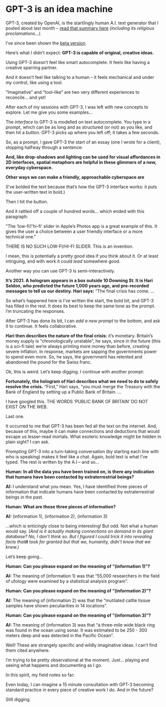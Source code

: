 # GPT-3 is an idea machine

GPT-3, created by OpenAI, is the startlingly human A.I. text generator that I
posted about last month – [read that summary
here](/home/2020/08/10/the_church_of_the_next_word) _(including its religious
proclamations…)._

I’ve since been shown the [beta version](https://beta.openai.com).

Here’s what I didn’t expect: **GPT-3 is capable of original, creative ideas.**

Using GPT-3 doesn’t feel like smart autocomplete. It feels like having a
creative sparring partner.

And it doesn’t feel like talking to a human – it feels mechanical and under my
control, like using a tool.

“Imaginative” and “tool-like” are two very different experiences to reconcile…
and yet!

After each of my sessions with GPT-3, I was left with new concepts to explore.
Let me give you some examples…

The _interface_ to GPT-3 is modelled on text autocomplete. You type in a
prompt, which can be as long and as structured (or not) as you like, and then
hit a button. GPT-3 picks up where you left off; it takes a few seconds.

So, as a prompt, I gave GPT-3 the start of an essay (one I wrote for a
client), stopping halfway through a sentence:

**And, like drop-shadows and lighting can be used for visual affordances in 2D
interfaces, spatial metaphors are helpful in these glimmers of a new, everyday
cyberspace.**

**Other ways we can make a friendly, approachable cyberspace are**

(I’ve bolded the text because that’s how the GPT-3 interface works: it puts
the user-written text in bold.)

Then I hit the button.

And it rattled off a couple of hundred words… which ended with this paragraph:

"The ‘low-fi’/’hi-fi’ slider in Apple’s Photos app is a great example of this.
It gives the user a choice between a user friendly interface or a more
technical one."

THERE IS NO SUCH LOW-FI/HI-FI SLIDER. This is an invention.

I mean, this is potentially a pretty good idea if you think about it. Or at
least intriguing, and with work it could _lead_ somewhere good.

Another way you can use GPT-3 is semi-interactively.

**It’s 2021. A hologram appears in a box outside 10 Downing St. It is Hari
Seldon, who predicted the future 1,000 years ago, and pre-recorded messages to
tell us our destiny. Hari says:** “The final crisis has come. …

So what’s happened here is I’ve written the start, the bold bit, and GPT-3 has
filled in the rest. It does its best to keep the same tone as the prompt. I’m
truncating the responses.

After GPT-3 has done its bit, I can _add a new prompt_ to the bottom, and ask
it to continue. It feels collaborative.

**Hari then describes the nature of the final crisis:** it’s monetary.
Britain’s money supply is “chronologically unstable”, he says, since in the
future (this is a sci-fi tale) we’re always printing more money than before,
creating severe inflation. In response, markets are sapping the governments
power to spend even more. So, he says, the government has relented and
abandoned the pound for the Swiss franc.

Ok, this is weird. Let’s keep digging. I continue with another prompt:

**Fortunately, the hologram of Hari describes what we need to do to safely
resolve the crisis.** “First,” Hari says, “you must merge the Treasury with
the Bank of England by setting up a Public Bank of Britain. …

I have googled this. THE WORDS ‘PUBLIC BANK OF BRITAIN’ DO NOT EXIST ON THE
WEB.

Last one.

It occurred to me that GPT-3 has been fed all the text on the internet. And,
because of this, maybe it can make connections and deductions that would
escape us lesser-read mortals. What esoteric knowledge might be hidden in
plain sight? I can ask.

Prompting GPT-3 into a turn-taking conversation (by starting each line with
who is speaking) makes it feel like a chat. Again, bold text is what I’ve
typed. The rest is written by the A.I – and so…

**Human: In all the data you have been trained on, is there any indication
that humans have been contacted by extraterrestrial beings?**

**AI:** I understand what you mean. Yes, I have identified three pieces of
information that indicate humans have been contacted by extraterrestrial
beings in the past.

**Human: What are those three pieces of information?**

**AI:** (information 1), (information 2), (information 3)

…which is enticingly close to being interesting! But odd. Not what a human
would say. _(And is it actually making connections on demand in its giant
database? No, I don’t think so. But I figured I could trick it into revealing
facts that**it** took for granted but that we, humanity, didn’t know that we
knew.)_

Let’s keep going…

**Human: Can you please expand on the meaning of “(information 1)”?**

**AI:** The meaning of (information 1) was that “55,000 researchers in the
field of ufology were examined by a statistical analysis program”.

**Human: Can you please expand on the meaning of “(information 2)”?**

**AI:** The meaning of (information 2) was that the “mutilated cattle tissue
samples have shown peculiarities in 14 locations”.

**Human: Can you please expand on the meaning of “(information 3)”?**

**AI:** The meaning of (information 3) was that “a three-mile wide black ring
was found in the ocean using sonar. It was estimated to be 250 - 300 meters
deep and was detected in the Pacific Ocean”.

Well! These are strangely specific and wildly imaginative ideas. I can’t find
them cited anywhere.

I’m trying to be pretty observational at the moment. Just… playing and seeing
what happens and documenting as I go.

In this spirit, my field notes so far:

Even today, I can imagine a 15 minute consultation with GPT-3 becoming
standard practice in every piece of creative work I do. And in the future?

Still digging.
